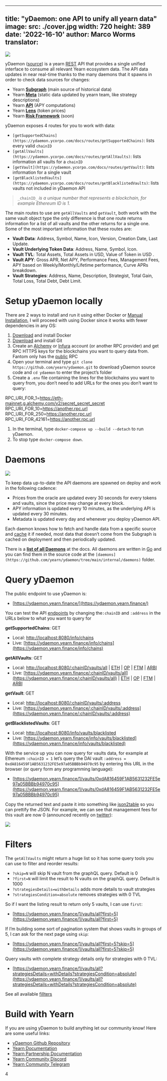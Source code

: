
---
title:  "yDaemon: one API to unify all yearn data"
image:
  src: ./cover.jpg
  width: 720
  height: 389
date: '2022-16-10'
author: Marco Worms
translator:
---

![](./cover.jpg?w=720&h=389)

yDaemon ([source](https://github.com/yearn/ydaemon)) is a yearn  [REST](https://restfulapi.net/)  API that provides a single unified interface to consume all relevant Yearn ecosystem data. The API data updates in near real-time thanks to the many daemons that it spawns in order to check data sources for changes:

-   Yearn  [**Subgraph**](https://medium.com/iearn/subgraphs-explained-yearning-for-data-4e90d18e33e)  (main source of historical data)
-   Yearn  [**Meta**](https://github.com/yearn/ydaemon/tree/main/data/meta)  (static data updated by yearn team, like strategy descriptions)
-   Yearn  [**API**](https://docs.yearn.finance/vaults/yearn-api)  (APY computations)
-   Yearn  [**Lens**](https://docs.yearn.finance/vaults/yearn-lens/)  (token prices)
-   Yearn  [**Risk Framework**](https://docs.yearn.finance/resources/risks/risk-score)  (soon)

yDaemon exposes 4 routes for you to work with data:

-   `[getSupportedChains](https://ydaemon.ycorpo.com/docs/routes/getSupportedChains)`: lists every valid  `chainID`
-   `[getAllVaults](https://ydaemon.ycorpo.com/docs/routes/getAllVaults)`: lists information all vaults for a  `chainID`
-   `[getVault](https://ydaemon.ycorpo.com/docs/routes/getVault)`: lists information for a single vault
-   `[getBlacklistedVaults](https://ydaemon.ycorpo.com/docs/routes/getBlacklistedVaults)`: lists vaults not included in yDaemon API

> `_chainID_` _is a unique number that represents a blockchain, for example Ethereum ID is 1._

The main routes to use are  `getAllVaults`  and  `getVault`, both work with the same vault object type the only difference is that one route returns information for a list of all vaults and the other returns for a single one. Some of the most important information that these routes are:

-   **Vault Data**: Address, Symbol, Name, Icon, Version, Creation Date, Last Update.
-   **Vault Underlying Token Data**: Address, Name, Symbol, Icon.
-   **Vault TVL**: Total Assets, Total Assets in USD, Value of Token in USD .
-   **Vault APY**: Gross APR, Net APY, Performance Fees, Management Fees, APY based on Weekly/Monthly/Lifetime performance, Curve APRs breakdown.
-   **Vault Strategies**: Address, Name, Description, Strategist, Total Gain, Total Loss, Total Debt, Debt Limit.

# Setup yDaemon locally

There are 2 ways to install and run it using either Docker or  [Manual Installation](https://github.com/yearn/ydaemon/blob/main/INSTALL.md), I will proceed with using Docker since it works with fewer dependencies in any OS:

1.  [Download](https://docs.docker.com/get-docker/)  and install Docker
2.  [Download](https://git-scm.com/downloads)  and install Git
3.  Create an  [Alchemy](https://auth.alchemyapi.io/)  or  [Infura](https://infura.io/)  account (or another RPC provider) and get RPC HTTPS keys for the blockchains you want to query data from. Fantom only has the  [public](https://docs.fantom.foundation/api/public-api-endpoints)  RPC
4.  Open your terminal and type  `git clone https://github.com/yearn/ydaemon.git`  to download yDaemon source code and  `cd ydaemon`  to enter the project’s folder
5.  Create a  `.env`  file containing the lines for the blockchains you want to query from, you don’t need to add URLs for the ones you don’t want to query:

RPC_URI_FOR_1=https://eth-mainnet.g.alchemy.com/v2/secret_secret_secret  
RPC_URI_FOR_10=https://another.rpc.url  
RPC_URI_FOR_250=https://another.rpc.url  
RPC_URI_FOR_42161=https://another.rpc.url

1.  In the terminal, type  `docker-compose up --build --detach`  to run yDaemon.
2.  To stop type  `docker-compose down`.

# Daemons

![](./image1.jpg?w=720&h=257)

To keep data up-to-date the API daemons are spawned on deploy and work in the following cadence:

-   Prices from the oracle are updated every 30 seconds for every tokens and vaults, since the price may change at every block.
-   APY information is updated every 10 minutes, as the underlying API is updated every 30 minutes.
-   Metadata is updated every day and whenever you deploy yDaemon API.

Each daemon knows how to fetch and handle data from a specific source and  [cache](https://ydaemon.ycorpo.com/docs/daemons/intro#cache)  it if needed, most data that doesn’t come from the Subgraph is cached on deployment and then periodically updated.

There is a  [**list of all Daemons**](https://ydaemon.ycorpo.com/docs/daemons/list)  at the docs. All daemons are written in  [Go](https://go.dev/)  and you can find them in the source code at the  `[daemons](https://github.com/yearn/ydaemon/tree/main/internal/daemons)`  folder.

# Query yDaemon

The public endpoint to use yDaemon is:

-   [https://ydaemon.yearn.finance/](https://ydaemon.yearn.finance/)

You can test the API  [endpoints](https://github.com/yearn/ydaemon#endpoints)  by changing the`:chainID`  and  `:address`  in the URLs below to what you want to query for

**getSupportedChains**: GET

-   Local:  [http://localhost:8080/info/chains](http://localhost:8080/info/chains)
-   Live:  [https://ydaemon.yearn.finance/info/chains](https://ydaemon.yearn.finance/info/chains)

**getAllVaults**: GET

-   Local:  [http://localhost:8080/:chainID/vaults/all](http://localhost:8080/:chainID/vaults/all)  |  [ETH](http://localhost:8080/1/vaults/all)  |  [OP](http://localhost:8080/10/vaults/all)  |  [FTM](http://localhost:8080/250/vaults/all)  |  [ARBI](http://localhost:8080/42161/vaults/all)
-   Live:  [https://ydaemon.yearn.finance/:chainID/vaults/all](https://ydaemon.yearn.finance/:chainID/vaults/all)  |  [ETH](https://ydaemon.yearn.finance/1/vaults/all)  |  [OP](https://ydaemon.yearn.finance/10/vaults/all)  |  [FTM](https://ydaemon.yearn.finance/250/vaults/all)  |  [ARBI](https://ydaemon.yearn.finance/42161/vaults/all)

**getVault**: GET

-   Local:  [http://localhost:8080/:chainID/vaults/:address](http://localhost:8080/:chainID/vaults/:address)
-   Live:  [https://ydaemon.yearn.finance/:chainID/vaults/:address](https://ydaemon.yearn.finance/:chainID/vaults/:address)

**getBlacklistedVaults**: GET

-   Local:  [http://localhost:8080/info/vaults/blacklisted](http://localhost:8080/info/vaults/blacklisted)
-   Live:  [https://ydaemon.yearn.finance/info/vaults/blacklisted](https://ydaemon.yearn.finance/info/vaults/blacklisted)

With the service up you can now query for vaults data, for example at Ethereum  `:chainID = 1`  let’s query the DAI vault  `:address = 0xdA816459F1AB5631232FE5e97a05BBBb94970c95`  by entering this URL in the browser (or query form any programming language):

-   [https://ydaemon.yearn.finance/1/vaults/0xdA816459F1AB5631232FE5e97a05BBBb94970c95](https://ydaemon.yearn.finance/1/vaults/0xdA816459F1AB5631232FE5e97a05BBBb94970c95)

Copy the returned text and paste it into something like  [json2table](http://json2table.com/)  so you can prettify the JSON. For example, we can see that management fees for this vault are now 0 (announced recently on  [twitter](https://twitter.com/iearnfinance/status/1565217164122103809)):

![](./image2.jpg?w=471&h=298)

# Filters

The  `getAllVaults`  might return a huge list so it has some query tools you can use to filter and reorder results:

-   `?skip=N`  will skip N vault from the graphQL query. Default is 0
-   `?first=N`  will limit the result to N vaults on the graphQL query. Default is 1000
-   `?strategiesDetails=withDetails`  adds more details to vault strategies
-   `?strategiesCondition=absolute`  removes strategies with 0 TVL

So if I want the listing result to return only 5 vaults, I can use  `first`:

-   [https://ydaemon.yearn.finance/1/vaults/all?first=5](https://ydaemon.yearn.finance/1/vaults/all?first=5)

If I’m building some sort of pagination system that shows vaults in groups of 5, I can ask for the next page using  `skip`:

-   [https://ydaemon.yearn.finance/1/vaults/all?first=5?skip=5](https://ydaemon.yearn.finance/1/vaults/all?first=5?skip=5)

Query vaults with complete strategy details only for strategies with 0 TVL:

-   [https://ydaemon.yearn.finance/1/vaults/all?strategiesDetails=withDetails?strategiesCondition=absolute](https://ydaemon.yearn.finance/1/vaults/all?strategiesDetails=withDetails?strategiesCondition=absolute)

See all available  [fillters](https://github.com/yearn/ydaemon#endpoints)

# Build with Yearn

If you are using yDaemon to build anything let our community know! Here are some useful links:

-   [yDaemon Github Repository](https://github.com/yearn/ydaemon)
-   [Yearn Documentation](https://docs.yearn.finance/)
-   [Yearn Partnership Documentation](https://docs.yearn.finance/partners/introduction)
-   [Yearn Community Discord](https://discord.com/invite/yearn)
-   [Yearn Community Telegram](https://t.me/yearnfinance)

4
